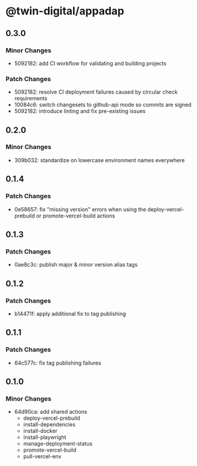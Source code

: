 # @twin-digital/appadap

## 0.3.0

### Minor Changes

- 5092182: add CI workflow for validating and building projects

### Patch Changes

- 5092182: resolve CI deployment failures caused by circular check requirements
- 10084c6: switch changesets to github-api mode so commits are signed
- 5092182: introduce linting and fix pre-existing issues

## 0.2.0

### Minor Changes

- 309b032: standardize on lowercase environment names everywhere

## 0.1.4

### Patch Changes

- 0e58657: fix "missing version" errors when using the deploy-vercel-prebuild or promote-vercel-build actions

## 0.1.3

### Patch Changes

- 0ae8c3c: publish major & minor version alias tags

## 0.1.2

### Patch Changes

- b14471f: apply additional fix to tag publishing

## 0.1.1

### Patch Changes

- 64c577c: fix tag publishing failures

## 0.1.0

### Minor Changes

- 64d90ca: add shared actions
  - deploy-vercel-prebuild
  - install-dependencies
  - install-docker
  - install-playwright
  - manage-deployment-status
  - promote-vercel-build
  - pull-vercel-env
